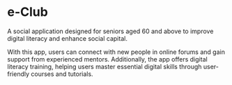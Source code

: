 # e-Club

A social application designed for seniors aged 60 and above to improve digital literacy and enhance social capital.

With this app, users can connect with new people in online forums and gain support from experienced mentors. Additionally, the app offers digital literacy training, helping users master essential digital skills through user-friendly courses and tutorials.

